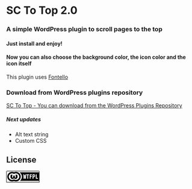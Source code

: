 # SC To Top 2.0

### A simple WordPress plugin to scroll pages to the top

#### Just install and enjoy!

#### Now you can also choose the background color, the icon color and the icon itself

This plugin uses [Fontello](http://fontello.com/)

### Download from WordPress plugins repository
[SC To Top - You can download from the WordPress Plugins Repository](https://wordpress.org/plugins/sc-to-top/)

##### Next updates
* Alt text string
* Custom CSS

## License
[![WTFPL](wtfpl-badge.png "WTFPL")](https://github.com/republicainterativa/SC-To-Top/blob/master/LICENSE)